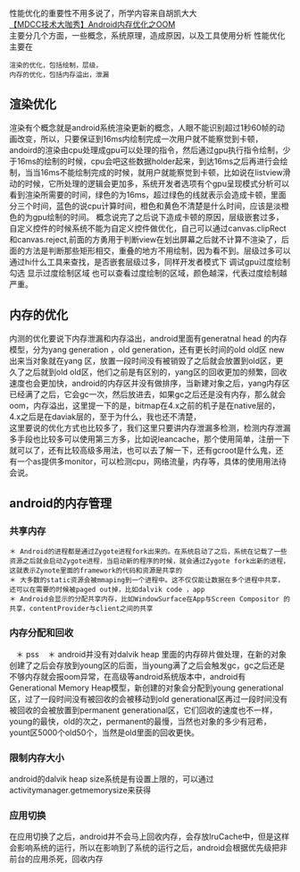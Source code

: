 性能优化的重要性不用多说了，所学内容来自胡凯大大<br>
[【MDCC技术大咖秀】Android内存优化之OOM](http://www.csdn.net/article/2015-09-18/2825737/1)<br>
主要分几个方面，一些概念，系统原理，造成原因，以及工具使用分析
性能优化主要在

    渲染的优化，包括绘制，层级，
    内存的优化，包括内存溢出，泄漏
    
## 渲染优化
渲染有个概念就是android系统渲染更新的概念，人眼不能识别超过1秒60帧的动画改变，所以，只要保证到16ms内绘制完成一次用户就不能察觉到卡顿，andoird的渲染由cpu处理成gpu可以处理的指令，然后通过gpu执行指令绘制，少于16ms的绘制的时候，cpu会吧这些数据holder起来，到达16ms之后再进行会绘制，当当16ms不能绘制完成的时候，就用户就能察觉到卡顿，比如说在listview滑动的时候，它所处理的逻辑会更加多，系统开发者选项有个gpu呈现模式分析可以看到渲染所需要的时间，绿色的为16ms，超过绿色的线就表示会造成卡顿，里面分三个时间，蓝色的说cpu计算时间，橙色和黄色不清楚是什么时间，应该是淡橙色的为gpu绘制的时间。
概念说完了之后说下造成卡顿的原因，层级嵌套过多，自定义控件的时候系统不能为自定义控件做优化，自己可以通过canvas.clipRect 和canvas.reject,前面的方勇用于判断view在划出屏幕之后就不计算不渲染了，后面的方法是判断那些矩形相交，重叠的地方不用绘制，因为看不到。层级过多可以通过hi什么工具来查找，是否嵌套层级过多，同样开发者模式下 调试gpu过度绘制 勾选 显示过度绘制区域 也可以查看过度绘制的区域，颜色越深，代表过度绘制越严重。

## 内存的优化
内测的优化要说下内存泄漏和内存溢出，android里面有generatnal head 的内存模型，分为yang generation ，old generation，还有更长时间的old old区
new出来当对象就在yang 区，放置一段时间没有被销毁了之后就会放置到old区，更久了之后就到old old区，他们之前是有区别的，yang区的回收更加的频繁，回收速度也会更加快，android的内存区并没有做排序，当新建对象之后，yang内存区已经满了之后，它会gc一次，然后放进去，如果gc之后还是没有内存，那么就会oom，内存溢出，这里提一下的是，bitmap在4.x之前的机子是在native层的，4.x之后是在daviak层的，至于为什么，我也还不清楚， <br>
这里要说的优化方式也比较多了，我们这里只要讲内存泄漏多检测，检测内存泄漏多手段也比较多可以使用第三方多，比如说leancache，那个使用简单，注册一下就可以了，还有比较高级多用法，也可以去了解一下，还有gcroot是什么鬼，还有一个as提供多monitor，可以检测cpu，网络流量，内存等，具体的使用用法待会说。<br>

## android的内存管理
### 共享内存
    ＊ Android的进程都是通过Zygote进程fork出来的。在系统启动了之后，系统在记载了一些资源之后就会启动Zygote进程，当启动新的程序的时候，就会通过Zygote fork出新的进程，这就表示Zynote里面的framework的代码和资源是共享的
    ＊ 大多数的static资源会被mmaping到一个进程中。这不仅仅能让数据在多个进程中共享，还可以在需要的时候被paged out掉，比如dalvik code ，app  
    ＊ Android会显示的分配共享内存，比如WindowSurface在App与Screen Compositor 的共享，contentProvider与client之间的共享
### 内存分配和回收
    ＊ pss
    ＊ android并没有对dalvik heap 里面的内存碎片做处理，在新的对象创建了之后会存放到young区的后面，当young满了之后会触发gc，gc之后还是不够内存就会报oom异常，在高级等android系统版本中，android有Generational Memory Heap模型，新创建的对象会分配到young generational区，过了一段时间没有被回收的会被移动到old generational区再过一段时间没有被回收的会被放置到permanent generational区，它们回收的速度也不一样，young的最快，old的次之，permanent的最慢，当然也对象的多少有冠希，yount区5000个old50个，当然是old里面的回收更快。
### 限制内存大小
android的dalvik heap size系统是有设置上限的，可以通过activitymanager.getmemorysize来获得
### 应用切换
在应用切换了之后，android并不会马上回收内存，会存放lruCache中，但是这样会影响系统的运行，所以在影响到了系统的运行之后，android会根据优先级把非前台的应用杀死，回收内存
##
